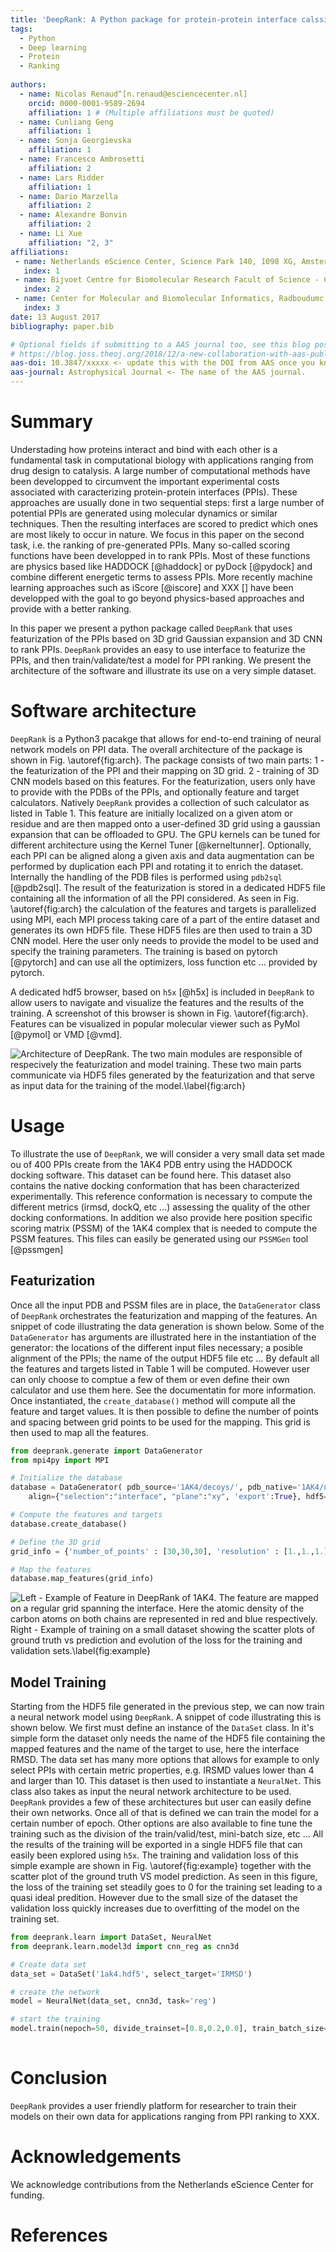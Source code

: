 ```yaml
---
title: 'DeepRank: A Python package for protein-protein interface calssification/ranking using 3D CNN'
tags:
  - Python
  - Deep learning
  - Protein
  - Ranking
  
authors:
  - name: Nicolas Renaud^[n.renaud@esciencecenter.nl]
    orcid: 0000-0001-9589-2694
    affiliation: 1 # (Multiple affiliations must be quoted)
  - name: Cunliang Geng
    affiliation: 1
  - name: Sonja Georgievska
    affiliation: 1
  - name: Francesco Ambrosetti
    affiliation: 2
  - name: Lars Ridder
    affiliation: 1
  - name: Dario Marzella
    affiliation: 2
  - name: Alexandre Bonvin
    affiliation: 2
  - name: Li Xue
    affiliation: "2, 3"
affiliations:
 - name: Netherlands eScience Center, Science Park 140, 1098 XG, Amsterdam, The Netherlands
   index: 1
 - name: Bijvoet Centre for Biomolecular Research Facult of Science - Chemistry, Utrecht Univeristy, Padualaan 8, 3584 CH Utrecht, The Netherlands
   index: 2
 - name: Center for Molecular and Biomolecular Informatics, Radboudumc, Nijmegen, The Neterhlands
   index: 3
date: 13 August 2017
bibliography: paper.bib

# Optional fields if submitting to a AAS journal too, see this blog post:
# https://blog.joss.theoj.org/2018/12/a-new-collaboration-with-aas-publishing
aas-doi: 10.3847/xxxxx <- update this with the DOI from AAS once you know it.
aas-journal: Astrophysical Journal <- The name of the AAS journal.
---
```


# Summary

Understading how proteins interact and bind with each other is a fundamental task in computational biology with applications ranging from drug design to catalysis. A large number of computational methods have been developped to circumvent the important experimental costs associated with caracterizing protein-protein interfaces (PPIs). These approaches are usually done in two sequential steps: first a large number of potential PPIs are generated using molecular dynamics or similar techniques. Then the resulting interfaces are scored to predict which ones are most likely to occur in nature. We focus in this paper on the second task, i.e. the ranking of pre-generated PPIs. Many so-called scoring functions have been developped in to rank PPIs. Most of these functions are physics based like HADDOCK [@haddock] or pyDock [@pydock] and combine different energetic terms to assess PPIs. More recently machine learning approaches such as iScore [@iscore] and XXX [] have been developped with the goal to go beyond physics-based approaches and provide with a better ranking.


In this paper we present a python package called `DeepRank` that uses featurization of the PPIs based on 3D grid Gaussian expansion and 3D CNN to rank PPIs. `DeepRank` provides an easy to use interface to featurize the PPIs, and then train/validate/test a model for PPI ranking. We present the architecture of the software and illustrate its use on a very simple dataset.  
 
# Software architecture

`DeepRank` is a Python3 pacakge  that allows for end-to-end training of neural network models on PPI data. The overall architecture of the package is shown in Fig. \autoref{fig:arch}. The package consists of two main parts: 1 - the featurization of the PPI and their mapping on 3D grid. 2 - training of 3D CNN models based on this features. For the featurization, users only have to provide with the PDBs of the PPIs, and optionally feature and target calculators. Natively `DeepRank` provides a collection of such calculator as listed in Table 1. This feature are initially localized on a given atom or residue and are then mapped onto a user-defined 3D grid using a gaussian expansion that can be offloaded to GPU. The GPU kernels can be tuned for different architecture using the Kernel Tuner [@kerneltunner]. Optionally, each PPI can be aligned along a given axis and data augmentation can be performed by duplication each PPI and rotating it to enrich the dataset. Internally the handling of the PDB files is performed using `pdb2sql` [@pdb2sql]. The result of the featurization is stored in a dedicated HDF5 file containing all the information of all the PPI considered. As seen in Fig. \autoref{fig:arch} the calculation of the features and targets is parallelized using MPI, each MPI process taking care of a part of the entire dataset and generates its own HDF5 file. These HDF5 files are then used to train a 3D CNN model. Here the user only needs to provide the model to be used and specify the training parameters. The training is based on pytorch [@pytorch] and can use all the optimizers, loss function etc ... provided by pytorch.

A dedicated hdf5 browser, based on `h5x` [@h5x] is included in `DeepRank` to allow users to navigate and visualize the features and the results of the training. A screenshot of this browser is shown in Fig. \autoref{fig:arch}. Features can be visualized in popular molecular viewer such as PyMol [@pymol] or VMD [@vmd].

![Architecture of DeepRank. The two main modules are responsible of respecively the featurization and model training. These two main parts communicate via HDF5 files generated by the featurization and that serve as input data for the training of the model.\label{fig:arch}](soft.png)


# Usage

To illustrate the use of `DeepRank`, we will consider a very small data set made ou of 400 PPIs create from the 1AK4 PDB entry using the HADDOCK docking software. This dataset can be found here. This dataset also contains the native docking conformation that has been characterized experimentally. This reference conformation is necessary to compute the different metrics (irmsd, dockQ, etc ...) assessing the quality of the other docking conformations. In addition we also provide here position specific scoring matrix (PSSM) of the 1AK4 complex that is needed to compute the PSSM features. This files can easily be generated using our `PSSMGen` tool [@pssmgen]

## Featurization

Once all the input PDB and PSSM files are in place, the `DataGenerator` class of `DeepRank` orchestrates the featurization and mapping of the features. An snippet of code illustrating the data generation is shown below. Some of the `DataGenerator` has arguments are illustrated here in the instantiation of the generator: the locations of the different input files necessary; a posible alignment of the PPIs; the name of the output HDF5 file etc ... By default all the features and targets listed in Table 1 will be computed. However user can only choose to comptue a few of them or even define their own calculator and use them here. See the documentatin for more information. Once instantiated, the `create_database()` method will compute all the feature and target values. It is then possible to define the number of points and spacing between grid points to be used for the mapping. This grid is then used to map all the features.


```python
from deeprank.generate import DataGenerator
from mpi4py import MPI

# Initialize the database
database = DataGenerator( pdb_source='1AK4/decoys/', pdb_native='1AK4/native/', pssm_source='1AK4/pssm/',
    align={"selection":"interface", "plane":"xy", 'export':True}, hdf5='1ak4.hdf5', mpi_comm=MPI.COMM_WORLD)

# Compute the features and targets
database.create_database()

# Define the 3D grid
grid_info = {'number_of_points' : [30,30,30], 'resolution' : [1.,1.,1.]}

# Map the features
database.map_features(grid_info)
```

![Left - Example of Feature in DeepRank of 1AK4. The feature are mapped on a regular grid spanning the interface. Here the atomic density of the carbon atoms on both chains are represented in red and blue respectively. Right - Example of training on a small dataset showing the scatter plots of ground truth vs prediction and evolution of the loss for the training and validation sets.\label{fig:example}](joss_dr_fig2.png)

## Model Training

Starting from the HDF5 file generated in the previous step, we can now train a neural network model using `DeepRank`. A snippet of code illustrating this is shown below. We first must define an instance of the `DataSet` class. In it's simple form the dataset only needs the name of the HDF5 file containing the mapped features and the name of the target to use, here the interface RMSD. The data set has many more options that allows for example to only select PPIs with certain metric properties, e.g. IRSMD values lower than 4 and  larger than 10. This dataset is then used to instantiate a `NeuralNet`. This class also takes as input the neural network architecture to be used. `DeepRank` provides a few of these architectures but user can easily define their own networks. Once all of that is defined we can train the model for a certain number of epoch. Other options are also available to fine tune the training such as the division of the train/valid/test, mini-batch size, etc ... All the results of the training will be exported in a single HDF5 file that can easily been explored using `h5x`. The training and validation loss of this simple example are shown in Fig. \autoref{fig:example} together with the scatter plot of the ground truth VS model prediction. As seen in this figure, the loss of the training set steadily goes to 0 for the training set leading to a quasi ideal predition. However due to the small size of the dataset the validation loss quickly increases due to overfitting of the model on the training set.


```python
from deeprank.learn import DataSet, NeuralNet
from deeprank.learn.model3d import cnn_reg as cnn3d

# Create data set
data_set = DataSet('1ak4.hdf5', select_target='IRMSD')

# create the network
model = NeuralNet(data_set, cnn3d, task='reg')

# start the training
model.train(nepoch=50, divide_trainset=[0.8,0.2,0.0], train_batch_size=5)
 
```
# Conclusion
`DeepRank` provides a user friendly platform for researcher to train their models on their own data for applications ranging from PPI ranking to XXX.

# Acknowledgements

We acknowledge contributions from the Netherlands eScience Center for funding.

# References
